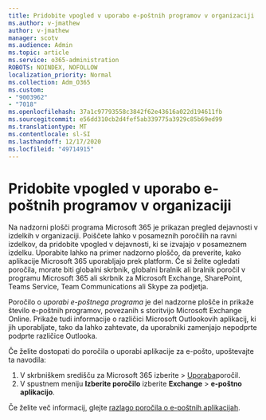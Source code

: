 ```yaml
---
title: Pridobite vpogled v uporabo e-poštnih programov v organizaciji
ms.author: v-jmathew
author: v-jmathew
manager: scotv
ms.audience: Admin
ms.topic: article
ms.service: o365-administration
ROBOTS: NOINDEX, NOFOLLOW
localization_priority: Normal
ms.collection: Adm_O365
ms.custom:
- "9003962"
- "7018"
ms.openlocfilehash: 37a1c97793558c3842f62e43616a022d194611fb
ms.sourcegitcommit: e56dd310cb2d4fef5ab339775a3929c85b69ed99
ms.translationtype: MT
ms.contentlocale: sl-SI
ms.lasthandoff: 12/17/2020
ms.locfileid: "49714915"
---
```

# <a name="gain-insight-into-the-use-of-email-apps-in-your-organization"></a>Pridobite vpogled v uporabo e-poštnih programov v organizaciji

Na nadzorni plošči programa Microsoft 365 je prikazan pregled dejavnosti v izdelkih v organizaciji. Poiščete lahko v posameznih poročilih na ravni izdelkov, da pridobite vpogled v dejavnosti, ki se izvajajo v posameznem izdelku. Uporabite lahko na primer nadzorno ploščo, da preverite, kako aplikacije Microsoft 365 uporabljajo prek platform. Če si želite ogledati poročila, morate biti globalni skrbnik, globalni bralnik ali bralnik poročil v programu Microsoft 365 ali skrbnik za Microsoft Exchange, SharePoint, Teams Service, Team Communications ali Skype za podjetja.

Poročilo o *uporabi e-poštnega programa* je del nadzorne plošče in prikaže število e-poštnih programov, povezanih s storitvijo Microsoft Exchange Online. Prikaže tudi informacije o različici Microsoft Outlookovih aplikacij, ki jih uporabljate, tako da lahko zahtevate, da uporabniki zamenjajo nepodprte podprte različice Outlooka.

Če želite dostopati do poročila o uporabi aplikacije za e-pošto, upoštevajte ta navodila:

1. V skrbniškem središču za Microsoft 365 izberite   >  [Uporaba](https://go.microsoft.com/fwlink/?linkid=2140342)poročil.
2. V spustnem meniju **Izberite poročilo** izberite **Exchange**  >  **e-poštno aplikacijo**.

Če želite več informacij, glejte [razlago poročila o e-poštnih aplikacijah](https://go.microsoft.com/fwlink/?linkid=2140508).
